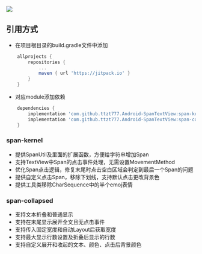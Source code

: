 [![](https://jitpack.io/v/ttzt777/Android-SpanText.svg)](https://jitpack.io/#ttzt777/Android-SpanText)
## 引用方式
- 在项目根目录的build.gradle文件中添加
```groovy
    allprojects {
        repositories {
            ...
            maven { url 'https://jitpack.io' }
        }
    }
```
- 对应module添加依赖
```groovy
    dependencies {
        implementation 'com.github.ttzt777.Android-SpanTextView:span-kernel:1.0.0'
        implementation 'com.github.ttzt777.Android-SpanTextView:span-collapsed:1.0.0'
    }
```
### **span-kernel**
- 提供SpanUtil及里面的扩展函数，方便给字符串增加Span
- 支持TextView中Span的点击事件处理，无需设置MovementMethod
- 优化Span点击逻辑，修复末尾时点击空白区域会判定到最后一个Span的问题
- 提供自定义点击Span，移除下划线，支持默认点击更改背景色
- 提供工具类移除CharSequence中的半个emoj表情
### **span-collapsed**
- 支持文本折叠和普通显示
- 支持在末尾显示展开全文且无点击事件
- 支持传入固定宽度和自动Layout后获取宽度
- 支持最大显示行数设置及折叠后显示的行数
- 支持自定义展开和收起的文本、颜色、点击后背景颜色